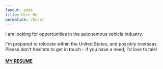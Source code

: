 ```yaml
---
layout: page
title: Hire Me
permalink: /hire/
---
```


I am looking for opportunities in the autonomous vehicle industry.

 I'm prepared to relocate within the United States, and possibly overseas. Please don't hesitate to get in touch - if you have a need, I'd love to talk!

#### [MY RESUME](https://github.com/jeremy-shannon/mtgingrass.github.io/)
